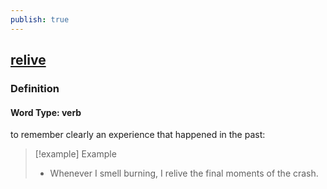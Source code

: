 ```yaml
---
publish: true
---
```


## [relive](https://dictionary.cambridge.org/dictionary/english/relive)

### Definition
#### Word Type: verb
to remember clearly an experience that happened in the past:

>[!example] Example
> - Whenever I smell burning, I relive the final moments of the crash.
